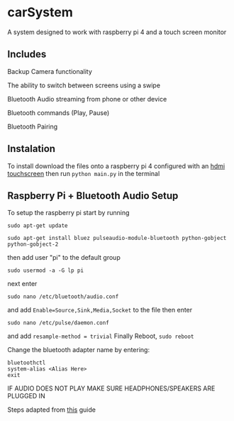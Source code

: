 # carSystem

A system designed to work with raspberry pi 4 and a touch screen monitor

## Includes

  Backup Camera functionality
  
  The ability to switch between screens using a swipe
  
  Bluetooth Audio streaming from phone or other device
  
  Bluetooth commands (Play, Pause)
  
  Bluetooth Pairing
  
## Instalation
To install download the files onto a raspberry pi 4 configured with an [hdmi touchscreen](https://www.amazon.com/Elecrow-Capacitive-interface-Supports-Raspberry/dp/B07FDYXPT7/ref=asc_df_B07FDYXPT7/?tag=hyprod-20&linkCode=df0&hvadid=319216790773&hvpos=1o4&hvnetw=g&hvrand=834440554194434038&hvpone=&hvptwo=&hvqmt=&hvdev=c&hvdvcmdl=&hvlocint=&hvlocphy=&hvtargid=pla-624150239484&psc=1)
then run
```python main.py```
in the terminal

## Raspberry Pi + Bluetooth Audio Setup
To setup the raspberry pi start by running
```
sudo apt-get update
```
```
sudo apt-get install bluez pulseaudio-module-bluetooth python-gobject python-gobject-2
```
then add user "pi" to the default group
```
sudo usermod -a -G lp pi
```
next enter
```
sudo nano /etc/bluetooth/audio.conf
```
and add ```Enable=Source,Sink,Media,Socket``` to the file
then enter
```
sudo nano /etc/pulse/daemon.conf
```
and add ```resample-method = trivial```
Finally Reboot, ```sudo reboot```

Change the bluetooth adapter name by entering:
```
bluetoothctl
system-alias <Alias Here>
exit
```
IF AUDIO DOES NOT PLAY MAKE SURE HEADPHONES/SPEAKERS ARE PLUGGED IN

Steps adapted from [this](https://www.raspberrypi.org/forums/viewtopic.php?t=68779) guide
